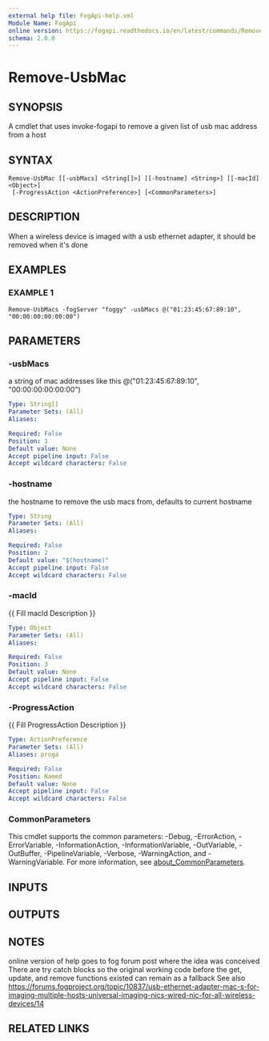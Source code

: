 ```yaml
---
external help file: FogApi-help.xml
Module Name: FogApi
online version: https://fogapi.readthedocs.io/en/latest/commands/Remove-UsbMac
schema: 2.0.0
---
```


# Remove-UsbMac

## SYNOPSIS
A cmdlet that uses invoke-fogapi to remove a given list of usb mac address from a host

## SYNTAX

```
Remove-UsbMac [[-usbMacs] <String[]>] [[-hostname] <String>] [[-macId] <Object>]
 [-ProgressAction <ActionPreference>] [<CommonParameters>]
```

## DESCRIPTION
When a wireless device is imaged with a usb ethernet adapter, it should be removed when it's done

## EXAMPLES

### EXAMPLE 1
```
Remove-UsbMacs -fogServer "foggy" -usbMacs @("01:23:45:67:89:10", "00:00:00:00:00:00")
```

## PARAMETERS

### -usbMacs
a string of mac addresses like this @("01:23:45:67:89:10", "00:00:00:00:00:00")

```yaml
Type: String[]
Parameter Sets: (All)
Aliases:

Required: False
Position: 1
Default value: None
Accept pipeline input: False
Accept wildcard characters: False
```

### -hostname
the hostname to remove the usb macs from, defaults to current hostname

```yaml
Type: String
Parameter Sets: (All)
Aliases:

Required: False
Position: 2
Default value: "$(hostname)"
Accept pipeline input: False
Accept wildcard characters: False
```

### -macId
{{ Fill macId Description }}

```yaml
Type: Object
Parameter Sets: (All)
Aliases:

Required: False
Position: 3
Default value: None
Accept pipeline input: False
Accept wildcard characters: False
```

### -ProgressAction
{{ Fill ProgressAction Description }}

```yaml
Type: ActionPreference
Parameter Sets: (All)
Aliases: proga

Required: False
Position: Named
Default value: None
Accept pipeline input: False
Accept wildcard characters: False
```

### CommonParameters
This cmdlet supports the common parameters: -Debug, -ErrorAction, -ErrorVariable, -InformationAction, -InformationVariable, -OutVariable, -OutBuffer, -PipelineVariable, -Verbose, -WarningAction, and -WarningVariable. For more information, see [about_CommonParameters](http://go.microsoft.com/fwlink/?LinkID=113216).

## INPUTS

## OUTPUTS

## NOTES
online version of help goes to fog forum post where the idea was conceived
There are try catch blocks so the original working code before the get, update, and remove functions existed can remain as a fallback
See also https://forums.fogproject.org/topic/10837/usb-ethernet-adapter-mac-s-for-imaging-multiple-hosts-universal-imaging-nics-wired-nic-for-all-wireless-devices/14

## RELATED LINKS

